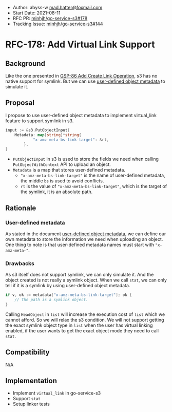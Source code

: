 - Author: abyss-w <mad.hatter@foxmail.com>
- Start Date: 2021-08-11
- RFC PR: [minhjh/go-service-s3#178](https://github.com/minhjh/go-service-s3/pull/178)
- Tracking Issue: [minhjh/go-service-s3#144](https://github.com/minhjh/go-service-s3/issues/144)

# RFC-178: Add Virtual Link Support

## Background

Like the one presented in [GSP-86 Add Create Link Operation](https://github.com/minhjh/go-storage/blob/master/docs/rfcs/86-add-create-link-operation.md), s3 has no native support for symlink. But we can use [user-defined object metadata](https://docs.aws.amazon.com/zh_cn/AmazonS3/latest/userguide/UsingMetadata.html#UserMetadata) to simulate it.

## Proposal

I propose to use user-defined object metadata to implement virtual_link feature to support symlink in s3.

```go
input := &s3.PutObjectInput{
    Metadata: map[string]*string{
			"x-amz-meta-bs-link-target": &rt,
		},
}
```

- `PutObjectInput` in s3 is used to store the fields we need when calling `PutObjectWithContext` API to upload an object.
- `Metadata` is a map that stores user-defined metadata.
  - `"x-amz-meta-bs-link-target"` is the name of user-defined metadata, the middle `bs` is used to avoid conflicts.
  - `rt` is the value of `"x-amz-meta-bs-link-target"`, which is the target of the symlink, it is an absolute path.

## Rationale

### User-defined metadata

As stated in the document [user-defined object metadata](https://docs.aws.amazon.com/zh_cn/AmazonS3/latest/userguide/UsingMetadata.html#UserMetadata), we can define our own metadata to store the information we need when uploading an object. One thing to note is that user-defined metadata names must start with `"x-amz-meta-"`.

### Drawbacks

As s3 itself does not support symlink, we can only simulate it. And the object created is not really a symlink object. When we call `stat`, we can only tell if it is a symlink by using user-defined object metadata.

```go
if v, ok := metadata["x-amz-meta-bs-link-target"]; ok {
	// The path is a symlink object. 
}
```

Calling `HeadObject` in `list` will increase the execution cost of `list` which we cannot afford. So we will relax the s3 condition. We will not support getting the exact symlink object type in `list` when the user has virtual linking enabled, if the user wants to get the exact object mode they need to call `stat`.

## Compatibility

N/A

## Implementation

- Implement `virtual_link` in go-service-s3
- Support `stat`
- Setup linker tests